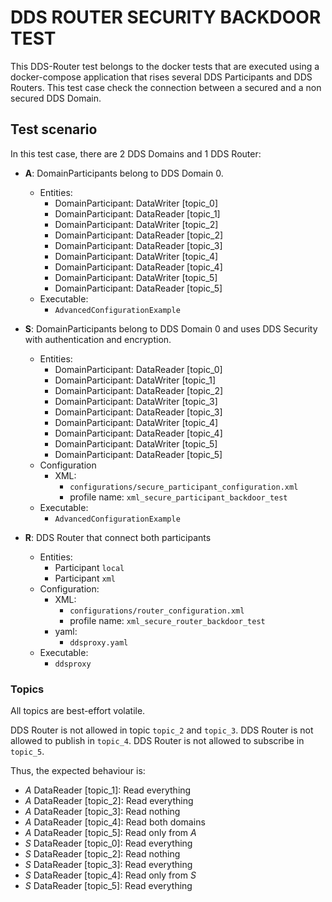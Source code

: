 # DDS ROUTER SECURITY BACKDOOR TEST

This DDS-Router test belongs to the docker tests that are executed using a docker-compose application that rises several DDS Participants and DDS Routers.
This test case check the connection between a secured and a non secured DDS Domain.

## Test scenario

In this test case, there are 2 DDS Domains and 1 DDS Router:

- **A**: DomainParticipants belong to DDS Domain 0.
  - Entities:
    - DomainParticipant: DataWriter [topic_0]
    - DomainParticipant: DataReader [topic_1]
    - DomainParticipant: DataWriter [topic_2]
    - DomainParticipant: DataReader [topic_2]
    - DomainParticipant: DataReader [topic_3]
    - DomainParticipant: DataWriter [topic_4]
    - DomainParticipant: DataReader [topic_4]
    - DomainParticipant: DataWriter [topic_5]
    - DomainParticipant: DataReader [topic_5]
  - Executable:
    - `AdvancedConfigurationExample`

- **S**: DomainParticipants belong to DDS Domain 0 and uses DDS Security with authentication and encryption.
  - Entities:
    - DomainParticipant: DataReader [topic_0]
    - DomainParticipant: DataWriter [topic_1]
    - DomainParticipant: DataReader [topic_2]
    - DomainParticipant: DataWriter [topic_3]
    - DomainParticipant: DataReader [topic_3]
    - DomainParticipant: DataWriter [topic_4]
    - DomainParticipant: DataReader [topic_4]
    - DomainParticipant: DataWriter [topic_5]
    - DomainParticipant: DataReader [topic_5]
  - Configuration
    - XML:
      - `configurations/secure_participant_configuration.xml`
      - profile name: `xml_secure_participant_backdoor_test`
  - Executable:
    - `AdvancedConfigurationExample`

- **R**: DDS Router that connect both participants
  - Entities:
    - Participant `local`
    - Participant `xml`
  - Configuration:
    - XML:
      - `configurations/router_configuration.xml`
      - profile name: `xml_secure_router_backdoor_test`
    - yaml:
      - `ddsproxy.yaml`
  - Executable:
    - `ddsproxy`

### Topics

All topics are best-effort volatile.

DDS Router is not allowed in topic `topic_2` and `topic_3`.
DDS Router is not allowed to publish in `topic_4`.
DDS Router is not allowed to subscribe in `topic_5`.

Thus, the expected behaviour is:

- *A* DataReader [topic_1]: Read everything
- *A* DataReader [topic_2]: Read everything
- *A* DataReader [topic_3]: Read nothing
- *A* DataReader [topic_4]: Read both domains
- *A* DataReader [topic_5]: Read only from *A*
- *S* DataReader [topic_0]: Read everything
- *S* DataReader [topic_2]: Read nothing
- *S* DataReader [topic_3]: Read everything
- *S* DataReader [topic_4]: Read only from *S*
- *S* DataReader [topic_5]: Read everything
